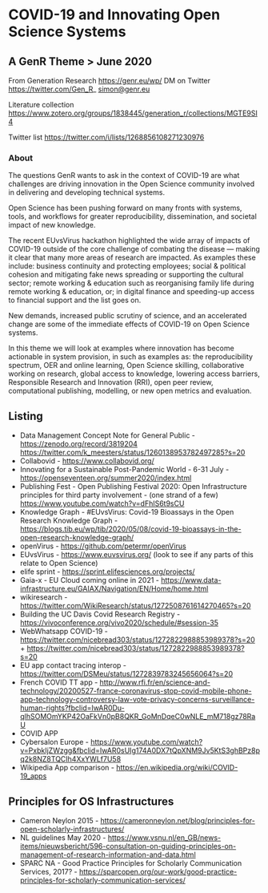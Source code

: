# COVID-19 and Innovating Open Science Systems 

## A GenR Theme > June 2020

From Generation Research https://genr.eu/wp/ DM on Twitter https://twitter.com/Gen_R_ simon@genr.eu 

Literature collection https://www.zotero.org/groups/1838445/generation_r/collections/MGTE9SI4

Twitter list https://twitter.com/i/lists/1268856108271230976

### About

The questions GenR wants to ask in the context of COVID-19 are what challenges are driving innovation in the Open Science community involved in delivering and developing technical systems.

Open Science has been pushing forward on many fronts with systems, tools, and workflows for greater reproducibility, dissemination, and societal impact of new knowledge. 

The recent EUvsVirus hackathon highlighted the wide array of impacts of COVID-19 outside of the core challenge of combating the disease — making it clear that many more areas of research are impacted. As examples these include: business continuity and protecting employees; social & political cohesion and mitigating fake news spreading or supporting the cultural sector; remote working & education such as reorganising family life during remote working & education, or; in digital finance and speeding-up access to financial support and the list goes on.

New demands, increased public scrutiny of science, and an accelerated change are some of the immediate effects of COVID-19 on Open Science systems. 

In this theme we will look at examples where innovation has become actionable in system provision, in such as examples as: the reproducibility spectrum, OER and online learning, Open Science skilling, collaborative working on research, global access to knowledge, lowering access barriers, Responsible Research and Innovation (RRI), open peer review, computational publishing, modelling, or new open metrics and evaluation.

## Listing

 - Data Management Concept Note for General Public - https://zenodo.org/record/3819204 https://twitter.com/k_meesters/status/1260138953782497285?s=20
 - Collabovid - https://www.collabovid.org/ 
 - Innovating for a Sustainable Post-Pandemic World - 6-31 July - https://openseventeen.org/summer2020/index.html
 - Publishing Fest - Open Publishing Festival 2020: Open Infrastructure principles for third party involvement - (one strand of a few)  https://www.youtube.com/watch?v=dFhIS6t9sCU
 - Knowledge Graph - #EUvsVirus: Covid-19 Bioassays in the Open Research Knowledge Graph - https://blogs.tib.eu/wp/tib/2020/05/08/covid-19-bioassays-in-the-open-research-knowledge-graph/
 - openVirus - https://github.com/petermr/openVirus
 - EUvsVirus - https://www.euvsvirus.org/ (look to see if any parts of this relate to Open Science)
 - elife sprint - https://sprint.elifesciences.org/projects/
 - Gaia-x - EU Cloud coming online in 2021 - https://www.data-infrastructure.eu/GAIAX/Navigation/EN/Home/home.html
 - wikiresearch - https://twitter.com/WikiResearch/status/1272508761614270465?s=20
 - Building the UC Davis Covid Research Registry - https://vivoconference.org/vivo2020/schedule/#session-35
 - WebWhatsapp COVID-19 - https://twitter.com/nicebread303/status/1272822988853989378?s=20 + https://twitter.com/nicebread303/status/1272822988853989378?s=20
 - EU app contact tracing interop - https://twitter.com/DSMeu/status/1272839783245656064?s=20
 - French COVID TT app - http://www.rfi.fr/en/science-and-technology/20200527-france-coronavirus-stop-covid-mobile-phone-app-technology-controversy-law-vote-privacy-concerns-surveillance-human-rights?fbclid=IwAR0Du-qlhSOMOmYKP42OaFkVn0pB8QKR_GoMnDqeC0wNLE_mM718gz78RaU
 - COVID APP 
  - Cybersalon Europe - https://www.youtube.com/watch?v=PxbkIjZWzgg&fbclid=IwAR0sUIg174A0DX7tQpXNM9Jv5KtS3ghBPz8pq2k8NZ8TQCIh4XxYWLf7U58
  - Wikipedia App comparison - https://en.wikipedia.org/wiki/COVID-19_apps


## Principles for OS Infrastructures

 - Cameron Neylon 2015 - https://cameronneylon.net/blog/principles-for-open-scholarly-infrastructures/
 - NL guidelines May 2020 - https://www.vsnu.nl/en_GB/news-items/nieuwsbericht/596-consultation-on-guiding-principles-on-management-of-research-information-and-data.html
 - SPARC NA - Good Practice Principles for Scholarly Communication Services, 2017? - https://sparcopen.org/our-work/good-practice-principles-for-scholarly-communication-services/
 
